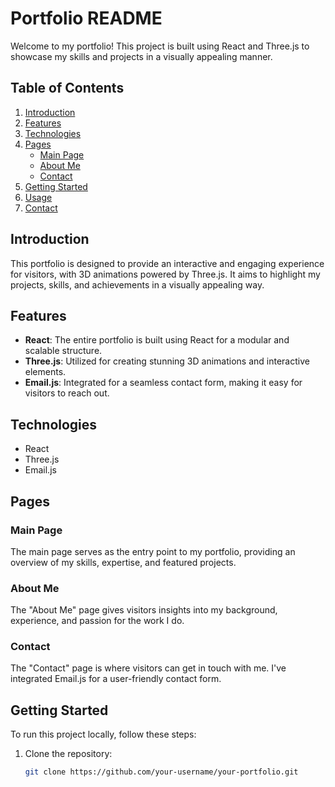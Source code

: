 # Portfolio README

Welcome to my portfolio! This project is built using React and Three.js to showcase my skills and projects in a visually appealing manner.

## Table of Contents
1. [Introduction](#introduction)
2. [Features](#features)
3. [Technologies](#technologies)
4. [Pages](#pages)
    - [Main Page](#main-page)
    - [About Me](#about-me)
    - [Contact](#contact)
5. [Getting Started](#getting-started)
6. [Usage](#usage)
7. [Contact](#contact)

## Introduction

This portfolio is designed to provide an interactive and engaging experience for visitors, with 3D animations powered by Three.js. It aims to highlight my projects, skills, and achievements in a visually appealing way.

## Features

- **React**: The entire portfolio is built using React for a modular and scalable structure.
- **Three.js**: Utilized for creating stunning 3D animations and interactive elements.
- **Email.js**: Integrated for a seamless contact form, making it easy for visitors to reach out.

## Technologies

- React
- Three.js
- Email.js

## Pages

### Main Page

The main page serves as the entry point to my portfolio, providing an overview of my skills, expertise, and featured projects.

### About Me

The "About Me" page gives visitors insights into my background, experience, and passion for the work I do.

### Contact

The "Contact" page is where visitors can get in touch with me. I've integrated Email.js for a user-friendly contact form.

## Getting Started

To run this project locally, follow these steps:

1. Clone the repository:
   ```bash
   git clone https://github.com/your-username/your-portfolio.git
